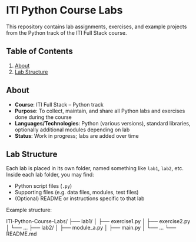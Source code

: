 # ITI Python Course Labs

This repository contains lab assignments, exercises, and example projects from the Python track of the ITI Full Stack course.

## Table of Contents

1. [About](#about)  
2. [Lab Structure](#lab-structure)  


## About

- **Course**: ITI Full Stack – Python track  
- **Purpose**: To collect, maintain, and share all Python labs and exercises done during the course  
- **Languages/Technologies**: Python (various versions), standard libraries, optionally additional modules depending on lab  
- **Status**: Work in progress; labs are added over time  

## Lab Structure

Each lab is placed in its own folder, named something like `lab1`, `lab2`, etc.  
Inside each lab folder, you may find:

- Python script files (`.py`)  
- Supporting files (e.g. data files, modules, test files)  
- (Optional) README or instructions specific to that lab  

Example structure:

ITI-Python-Course-Labs/
├── lab1/
│ ├── exercise1.py
│ ├── exercise2.py
│ └── ...
├── lab2/
│ ├── module_a.py
│ ├── main.py
│ └── ...
└── README.md

